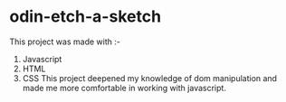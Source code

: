 # odin-etch-a-sketch

This project was made with :-
1. Javascript
2. HTML
3. CSS
This project deepened my knowledge of dom manipulation and made me more comfortable in working with javascript.